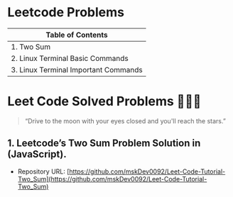 # Leetcode Problems

| Table of Contents  |
| --- |
|1. Two Sum |
|2. Linux Terminal Basic Commands | 
|3. Linux Terminal Important Commands | 

# Leet Code Solved Problems  👨🏻‍💻

>“Drive to the moon with your eyes closed and you'll reach the stars.”

## 1. Leetcode’s Two Sum Problem Solution in (JavaScript). 

- Repository URL: [https://github.com/mskDev0092/Leet-Code-Tutorial-Two_Sum](https://github.com/mskDev0092/Leet-Code-Tutorial-Two_Sum)

